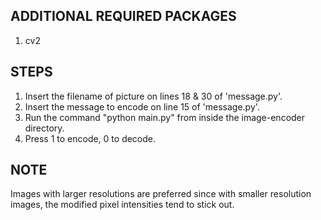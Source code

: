 ADDITIONAL REQUIRED PACKAGES
-----------------------------
1. cv2


STEPS
-----------------------------
1. Insert the filename of picture on lines 18 & 30 of 'message.py'.
2. Insert the message to encode on line 15 of 'message.py'.
3. Run the command "python main.py" from inside the image-encoder directory.
4. Press 1 to encode, 0 to decode.


NOTE
-----------------------------
Images with larger resolutions are preferred since with smaller resolution images, the modified pixel intensities tend to stick out.
